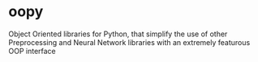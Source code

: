 # oopy
Object Oriented libraries for Python, that simplify the use of other Preprocessing and Neural Network libraries with an extremely featurous OOP interface
